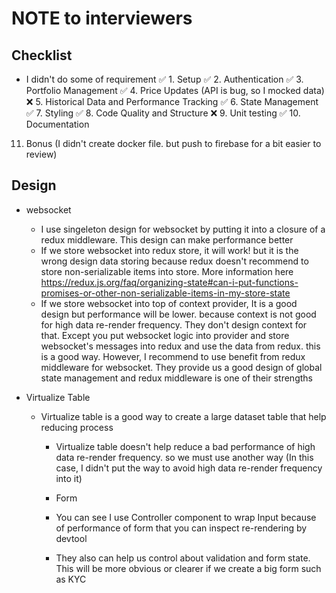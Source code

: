 # NOTE to interviewers

## Checklist
- I didn't do some of requirement
 ✅ 1. Setup
 ✅ 2. Authentication
 ✅ 3. Portfolio Management
 ✅ 4. Price Updates (API is bug, so I mocked data)
 ❌ 5. Historical Data and Performance Tracking
 ✅ 6. State Management
 ✅ 7. Styling
 ✅ 8. Code Quality and Structure
 ❌ 9. Unit testing
 ✅ 10. Documentation
 11. Bonus (I didn't create docker file. but push to firebase for a bit easier to review)

## Design
- websocket
	- I use singeleton design for websocket by putting it into a closure of a redux middleware. This design can make performance better
	- If we store websocket into redux store, it will work! but it is the wrong design data storing because redux doesn't recommend to store non-serializable items into store. More information here https://redux.js.org/faq/organizing-state#can-i-put-functions-promises-or-other-non-serializable-items-in-my-store-state
	- If we store websocket into top of context provider, It is a good design but performance will be lower. because context is not good for high data re-render frequency. They don't design context for that. Except you put websocket logic into provider and store websocket's messages into redux and use the data from redux. this is a good way. However, I recommend to use benefit from redux middleware for websocket. They provide us a good design of global state management and redux middleware is one of their strengths

- Virtualize Table
  - Virtualize table is a good way to create a large dataset table that help reducing process 
	- Virtualize table doesn't help reduce a bad performance of high data re-render frequency. so we must use another way (In this case, I didn't put the way to avoid high data re-render frequency into it)

	- Form 
	 - You can see I use Controller component to wrap Input because of performance of form that you can inspect re-rendering by devtool
	 - They also can help us control about validation and form state. This will be more obvious or clearer if we create a big form such as KYC